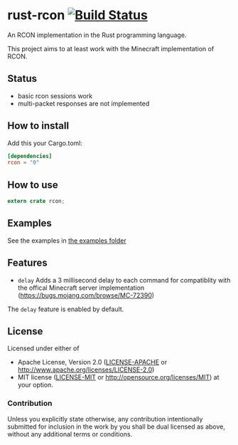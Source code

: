 rust-rcon [![Build Status](https://travis-ci.org/panicbit/rust-rcon.svg?branch=master)](https://travis-ci.org/panicbit/rust-rcon)
=========

An RCON implementation in the Rust programming language.

This project aims to at least work with the Minecraft implementation of RCON.

## Status
- basic rcon sessions work
- multi-packet responses are not implemented

## How to install

Add this your Cargo.toml:
```toml
[dependencies]
rcon = "0"
```


## How to use
```rust
extern crate rcon;
```


## Examples

See the examples in [the examples folder](https://github.com/panicbit/rust-rcon/tree/master/examples)

## Features

 * `delay` Adds a 3 millisecond delay to each command for compatiblity with the offical Minecraft server implementation (https://bugs.mojang.com/browse/MC-72390)

The `delay` feature is enabled by default.

## License

Licensed under either of
 * Apache License, Version 2.0 ([LICENSE-APACHE](LICENSE-APACHE) or http://www.apache.org/licenses/LICENSE-2.0)
 * MIT license ([LICENSE-MIT](LICENSE-MIT) or http://opensource.org/licenses/MIT)
at your option.

### Contribution

Unless you explicitly state otherwise, any contribution intentionally submitted
for inclusion in the work by you shall be dual licensed as above, without any
additional terms or conditions.

